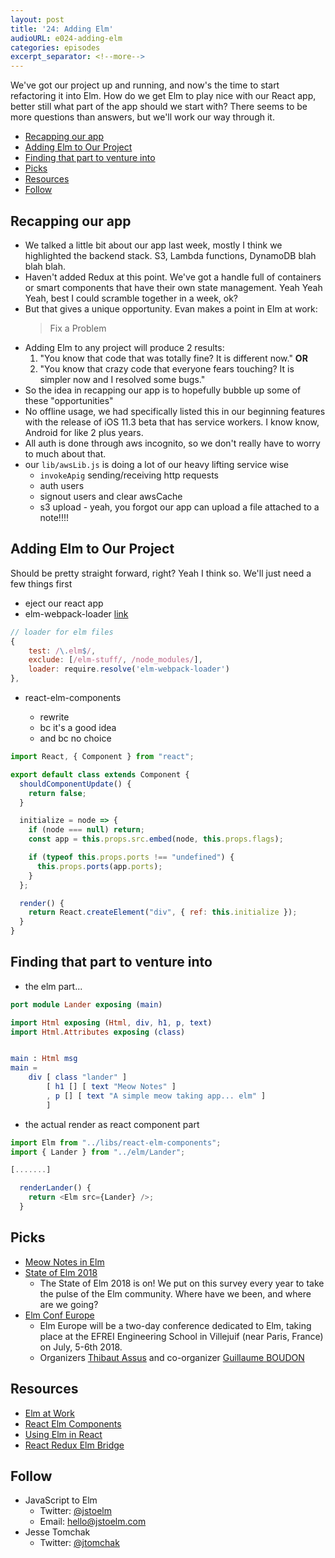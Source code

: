```yaml
---
layout: post
title: '24: Adding Elm'
audioURL: e024-adding-elm
categories: episodes
excerpt_separator: <!--more-->
---
```


We've got our project up and running, and now's the time to start refactoring it into Elm. How do we get Elm to play nice with our React app, better still what part of the app should we start with? There seems to be more questions than answers, but we'll work our way through it.

<!--more-->

<!-- TOC -->

* [Recapping our app](#recapping-our-app)
* [Adding Elm to Our Project](#adding-elm-to-our-project)
* [Finding that part to venture into](#finding-that-part-to-venture-into)
* [Picks](#picks)
* [Resources](#resources)
* [Follow](#follow)

<!-- /TOC -->

## Recapping our app

* We talked a little bit about our app last week, mostly I think we highlighted the backend stack. S3, Lambda functions, DynamoDB blah blah blah.
* Haven't added Redux at this point. We've got a handle full of containers or smart components that have their own state management. Yeah Yeah Yeah, best I could scramble together in a week, ok?
* But that gives a unique opportunity. Evan makes a point in Elm at work:
  > Fix a Problem
* Adding Elm to any project will produce 2 results:
  1. "You know that code that was totally fine? It is different now."
     **OR**
  2. "You know that crazy code that everyone fears touching? It is simpler now and I resolved some bugs."
* So the idea in recapping our app is to hopefully bubble up some of these "opportunities"
* No offline usage, we had specifically listed this in our beginning features with the release of iOS 11.3 beta that has service workers. I know know, Android for like 2 plus years.
* All auth is done through aws incognito, so we don't really have to worry to much about that.
* our `lib/awsLib.js` is doing a lot of our heavy lifting service wise
  * `invokeApig` sending/receiving http requests
  * auth users
  * signout users and clear awsCache
  * s3 upload - yeah, you forgot our app can upload a file attached to a note!!!!

## Adding Elm to Our Project

Should be pretty straight forward, right? Yeah I think so. We'll just need a few things first

* eject our react app
* elm-webpack-loader [link](https://github.com/elm-community/elm-webpack-loader)

```js
// loader for elm files
{
	test: /\.elm$/,
	exclude: [/elm-stuff/, /node_modules/],
	loader: require.resolve('elm-webpack-loader')
},
```

* react-elm-components

  * rewrite
  * bc it's a good idea
  * and bc no choice

```js
import React, { Component } from "react";

export default class extends Component {
  shouldComponentUpdate() {
    return false;
  }

  initialize = node => {
    if (node === null) return;
    const app = this.props.src.embed(node, this.props.flags);

    if (typeof this.props.ports !== "undefined") {
      this.props.ports(app.ports);
    }
  };

  render() {
    return React.createElement("div", { ref: this.initialize });
  }
}
```

## Finding that part to venture into

* the elm part...

```elm
port module Lander exposing (main)

import Html exposing (Html, div, h1, p, text)
import Html.Attributes exposing (class)


main : Html msg
main =
    div [ class "lander" ]
        [ h1 [] [ text "Meow Notes" ]
        , p [] [ text "A simple meow taking app... elm" ]
        ]
```

* the actual render as react component part

```js
import Elm from "../libs/react-elm-components";
import { Lander } from "../elm/Lander";

[.......]

  renderLander() {
    return <Elm src={Lander} />;
  }
```

## Picks

* [Meow Notes in Elm](https://meownotes.com/)
* [State of Elm 2018](http://www.brianthicks.com/post/2018/02/01/state-of-elm-2018/)
  * The State of Elm 2018 is on! We put on this survey every year to take the pulse of the Elm community. Where have we been, and where are we going?
* [Elm Conf Europe](https://2018.elmeurope.org/)
  * Elm Europe will be a two-day conference dedicated to Elm, taking place at the EFREI Engineering School in Villejuif (near Paris, France) on July, 5-6th 2018.
  * Organizers [Thibaut Assus](https://twitter.com/tibastral) and co-organizer [Guillaume BOUDON](https://twitter.com/guillaumeboudon)

## Resources

* [Elm at Work](http://elm-lang.org/blog/how-to-use-elm-at-work)
* [React Elm Components](https://github.com/evancz/react-elm-components#angular-ember-etc)
* [Using Elm in React](https://codeburst.io/using-elm-in-react-from-the-ground-up-e3866bb0369d)
* [React Redux Elm Bridge](https://medium.com/javascript-inside/building-a-react-redux-elm-bridge-8f5b875a9b76)

## Follow

* JavaScript to Elm
  * Twitter: [@jstoelm](https://twitter.com/jstoelm)
  * Email: [hello@jstoelm.com](mailto:hello@jstoelm.com)
* Jesse Tomchak
  * Twitter: [@jtomchak](https://twitter.com/jtomchak)
